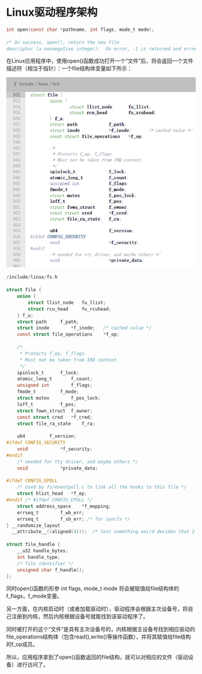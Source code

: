 # Linux驱动程序架构

```c
int open(const char *pathname, int flags, mode_t mode);

/* On success, open(), return the new file
descriptor (a nonnegative integer).  On error, -1 is returned and errno is set to indicate the error. */
```

在Linux应用程序中，使用open()函数成功打开一个“文件”后，将会返回一个文件描述符（相当于指针）：一个file结构体变量如下所示：

![](img/linux_file_struct.png)

```c
/include/linux/fs.h

struct file {
	union {
		struct llist_node	fu_llist;
		struct rcu_head 	fu_rcuhead;
	} f_u;
	struct path		f_path;
	struct inode		*f_inode;	/* cached value */
	const struct file_operations	*f_op;

	/*
	 * Protects f_ep, f_flags.
	 * Must not be taken from IRQ context.
	 */
	spinlock_t		f_lock;
	atomic_long_t		f_count;
	unsigned int 		f_flags;
	fmode_t			f_mode;
	struct mutex		f_pos_lock;
	loff_t			f_pos;
	struct fown_struct	f_owner;
	const struct cred	*f_cred;
	struct file_ra_state	f_ra;

	u64			f_version;
#ifdef CONFIG_SECURITY
	void			*f_security;
#endif
	/* needed for tty driver, and maybe others */
	void			*private_data;

#ifdef CONFIG_EPOLL
	/* Used by fs/eventpoll.c to link all the hooks to this file */
	struct hlist_head	*f_ep;
#endif /* #ifdef CONFIG_EPOLL */
	struct address_space	*f_mapping;
	errseq_t		f_wb_err;
	errseq_t		f_sb_err; /* for syncfs */
} __randomize_layout
  __attribute__((aligned(4)));	/* lest something weird decides that 2 is OK */

struct file_handle {
	__u32 handle_bytes;
	int handle_type;
	/* file identifier */
	unsigned char f_handle[];
};
```

同时open()函数的形参 int flags, mode_t mode 将会被赋值给file结构体的f_flags，f_mode变量。

另一方面，在内核启动时（或者加载驱动时），驱动程序会根据主次设备号，将自己注册到内核，然后内核根据设备号就能找到该驱动程序了。

同时被打开的这个“文件”是具有主次设备号的，内核根据主设备号找到相应驱动的file_operations结构体（包含read(),write()等操作函数），并将其赋值给file结构的f_op成员。

所以，应用程序拿到了open()函数返回的file结构，就可以对相应的文件（驱动设备）进行访问了。

